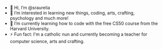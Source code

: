 - 👋 Hi, I’m @sraurelia
- 👀 I’m interested in learning new things, coding, arts, crafting, psychology and much more!
- 🌱 I’m currently learning how to code with the free CS50 course from the Harvard University.
- ⚡ Fun fact: I'm a catholic nun and currently becoming a teacher for computer science, arts and crafting.

<!---
sraurelia/sraurelia is a ✨ special ✨ repository because its `README.md` (this file) appears on your GitHub profile.
You can click the Preview link to take a look at your changes.
--->
